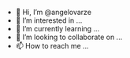 - 👋 Hi, I’m @angelovarze
- 👀 I’m interested in ...
- 🌱 I’m currently learning ...
- 💞️ I’m looking to collaborate on ...
- 📫 How to reach me ...

<!---
angelovarze/angelovarze is a ✨ special ✨ repository because its `README.md` (this file) appears on your GitHub profile.
You can click the Preview link to take a look at your changes.
--->
